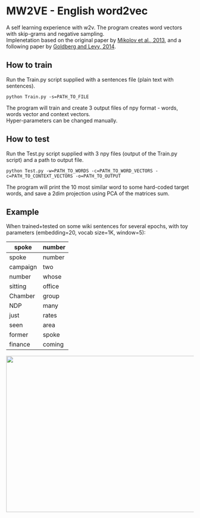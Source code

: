# MW2VE - English word2vec
A self learning experience with w2v. The program creates word vectors with skip-grams and negative sampling. \
Implenetation based on the original paper by [Mikolov et al., 2013](https://arxiv.org/abs/1301.3781), and a following paper by [Goldberg and Levy, 2014](https://arxiv.org/abs/1402.3722).

## How to train
Run the Train.py script supplied with a sentences file (plain text with sentences).
```
python Train.py -s=PATH_TO_FILE
```
The program will train and create 3 output files of npy format - words, words vector and context vectors.\
Hyper-parameters can be changed manually.

## How to test
Run the Test.py script supplied with 3 npy files (output of the Train.py script) and a path to output file.
```
python Test.py -w=PATH_TO_WORDS -c=PATH_TO_WORD_VECTORS -c=PATH_TO_CONTEXT_VECTORS -o=PATH_TO_OUTPUT
```
The program will print the 10 most similar word to some hard-coded target words, and save a 2dim projection using PCA of the matrices sum.

## Example
When trained+tested on some wiki sentences for several epochs, with toy parameters (embedding=20, vocab size=1K, window=5):

| spoke     | number      |
| ------------- | ------------- |
| spoke          | number         |
| campaign          | two         |
| number          | whose         |
| sitting          | office         |
| Chamber          | group         |
| NDP          | many         |
| just          | rates         |
| seen          | area         |
| former          | spoke         |
| finance          | coming         |

<a href="url"><img src="https://user-images.githubusercontent.com/45892555/194540533-ae99a383-508d-4eda-9fba-e4e1d2471715.png" align="left" height="420" width="780" ></a>



